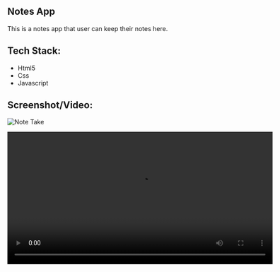 ## Notes App

This is a notes app that user can keep their notes here.


<h2>Tech Stack:</h2>
<ul>
<li>Html5</li>
<li>Css</li>
<li>Javascript</li>
</ul>


<h2>Screenshot/Video:</h2>

![Note Take](https://user-images.githubusercontent.com/72568715/165352869-922495b3-4a2c-46d0-941c-4005f93499ac.PNG)


<video src="https://user-images.githubusercontent.com/72568715/165352943-40ed644e-16ae-4094-8b7b-3a352fa20105.mp4" width="600">

